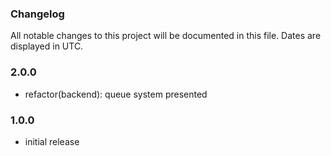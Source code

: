 ### Changelog

All notable changes to this project will be documented in this file. Dates are displayed in UTC.

<!-- auto-changelog-above -->

### 2.0.0
- refactor(backend): queue system presented

### 1.0.0
- initial release